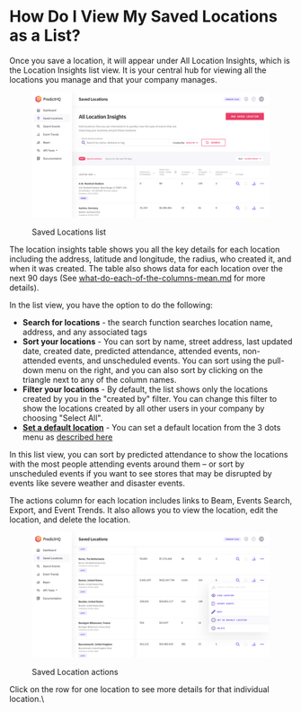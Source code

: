 # How Do I View My Saved Locations as a List?

Once you save a location, it will appear under All Location Insights, which is the Location Insights list view. It is your central hub for viewing all the locations you manage and that your company manages.

<figure><img src="../../.gitbook/assets/image (95).png" alt=""><figcaption><p>Saved Locations list</p></figcaption></figure>

The location insights table shows you all the key details for each location including the address, latitude and longitude, the radius, who created it, and when it was created. The table also shows data for each location over the next 90 days (See [what-do-each-of-the-columns-mean.md](what-do-each-of-the-columns-mean.md "mention") for more details).

In the list view, you have the option to do the following:

* **Search for locations** - the search function searches location name, address, and any associated tags
* **Sort your locations** - You can sort by name, street address, last updated date, created date, predicted attendance, attended events, non-attended events, and unscheduled events. You can sort using the pull-down menu on the right, and you can also sort by clicking on the triangle next to any of the column names.
* **Filter your locations** - By default, the list shows only the locations created by you in the "created by" filter. You can change this filter to show the locations created by all other users in your company by choosing "Select All".
* [**Set a default location**](how-to-set-a-default-location.md) - You can set a default location from the 3 dots menu as [described here](how-to-set-a-default-location.md)

In this list view, you can sort by predicted attendance to show the locations with the most people attending events around them – or sort by unscheduled events if you want to see stores that may be disrupted by events like severe weather and disaster events.

The actions column for each location includes links to Beam, Events Search, Export, and Event Trends. It also allows you to view the location, edit the location, and delete the location.

<figure><img src="../../.gitbook/assets/image (96).png" alt=""><figcaption><p>Saved Location actions</p></figcaption></figure>

Click on the row for one location to see more details for that individual location.\
